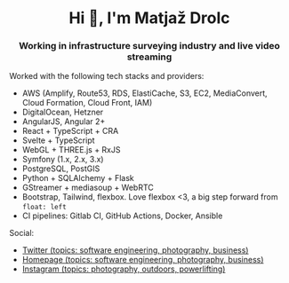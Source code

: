 <h1 align="center">Hi 👋, I'm Matjaž Drolc</h1>
<h3 align="center">Working in infrastructure surveying industry and live video streaming</h3>

Worked with the following tech stacks and providers:
- AWS (Amplify, Route53, RDS, ElastiCache, S3, EC2, MediaConvert, Cloud Formation, Cloud Front, IAM)
- DigitalOcean, Hetzner
- AngularJS, Angular 2+
- React + TypeScript + CRA
- Svelte + TypeScript
- WebGL + THREE.js + RxJS
- Symfony (1.x, 2.x, 3.x)
- PostgreSQL, PostGIS
- Python + SQLAlchemy + Flask
- GStreamer + mediasoup + WebRTC
- Bootstrap, Tailwind, flexbox. Love flexbox <3, a big step forward from `float: left`
- CI pipelines: Gitlab CI, GitHub Actions, Docker, Ansible


Social:
 - <a href="https://twitter.com/matjazdrolc" target="blank">Twitter (topics: software engineering, photography, business)</a>
 - <a href="https://drola.si" target="blank">Homepage (topics: software engineering, photography, business)</a>
 - <a href="https://www.instagram.com/drolchi/" target="blank">Instagram (topics: photography, outdoors, powerlifting)</a>

